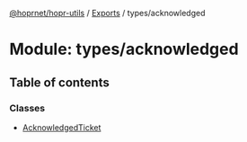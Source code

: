 [@hoprnet/hopr-utils](../README.md) / [Exports](../modules.md) / types/acknowledged

# Module: types/acknowledged

## Table of contents

### Classes

- [AcknowledgedTicket](../classes/types_acknowledged.acknowledgedticket.md)
